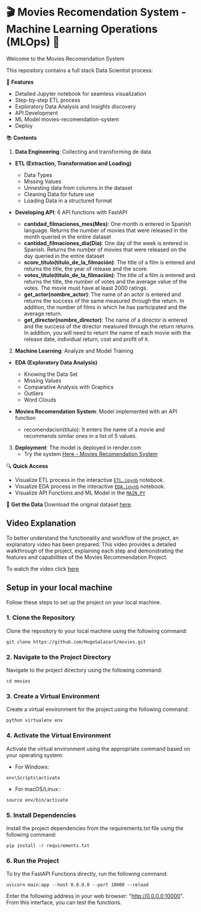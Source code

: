 # 🎬 Movies Recomendation System - Machine Learning Operations (MLOps) 🍿

Welcome to the Movies Recomendation System 

This repository contains a full stack Data Scientist process:


🌟 **Features**
- Detailed Jupyter notebook for seamless visualization
- Step-by-step ETL process
- Exploratory Data Analysis and insights discovery
- API Development
- ML Model movies-recomendation-system
- Deploy


📚 **Contents**
1. **Data Engineering**: Collecting and transforming de data

- **ETL (Extraction, Transformation and Loading)**
    * Data Types
    * Missing Values
    * Unnesting data from columns in the dataset
    * Cleaning Data for future use
    * Loading Data in a structured format



- **Developing API**: 6 API functions with FastAPI 

    * **cantidad_filmaciones_mes(Mes)**: One month is entered in Spanish language. Returns the number of movies that were released in the month queried in the entire dataset
    * **cantidad_filmaciones_dia(Dia)**: One day of the week is entered in Spanish. Returns the number of movies that were released on the day queried in the entire dataset
    * **score_titulo(titulo_de_la_filmación)**: The title of a film is entered and returns the title, the year of release and the score.
    * **votos_titulo(titulo_de_la_filmación)**: The title of a film is entered and returns the title, the number of votes and the average value of the votes. The movie must have at least 2000 ratings.
    * **get_actor(nombre_actor)**: The name of an actor is entered and returns the success of the same measured through the return. In addition, the number of films in which he has participated and the average return.
    * **get_director(nombre_director)**: The name of a director is entered and the success of the director measured through the return returns. In addition, you will need to return the name of each movie with the release date, individual return, cost and profit of it.


2. **Machine Learning**: Analyze and Model Training

- **EDA (Exploratory Data Analysis)**
   - Knowing the Data Set
   - Missing Values
   - Comparative Analysis with Graphics
   - Outliers
   - Word Clouds


- **Movies Recomendation System**: Model implemented with an API function
    - recomendacion(titulo): It enters the name of a movie and recommends similar ones in a list of 5 values.


3. **Deployment**: The model is deployed in render.com
    - Try the system [Here - Movies Recomendation System](https://movies-c2m9.onrender.com)


🔍 **Quick Access**

- Visualize ETL process in the interactive [`ETL.ipynb`](./ETL.ipynb) notebook.
- Visualize EDA process in the interactive [`EDA.ipynb`](./EDA.ipynb) notebook.
- Visualize API Functions and ML Model in the [`MAIN.PY`](./main.py)


🔗 **Get the Data**
Download the original dataset [here](https://drive.google.com/drive/folders/11MyTm7s9wJAn1San9m4-EqG7ZNbuURtk?usp=drive_link).


## Video Explanation

To better understand the functionality and workflow of the project, an explanatory video has been prepared. This video provides a detailed walkthrough of the project, explaining each step and demonstrating the features and capabilities of the Movies Recommendation Project.

To watch the video click [here](https://youtu.be/A2VRDEdOn30)

## Setup in your local machine

Follow these steps to set up the project on your local machine.

### 1. Clone the Repository

Clone the repository to your local machine using the following command:

```shell
git clone https://github.com/HugoSalazarS/movies.git
```

### 2. Navigate to the Project Directory

Navigate to the project directory using the following command:

```shell
cd movies
```
### 3. Create a Virtual Environment

Create a virtual environment for the project using the following command:

```shell
python virtualenv env
```

### 4. Activate the Virtual Environment

Activate the virtual environment using the appropriate command based on your operating system:

- For Windows:
```shell
env\Scripts\activate
```
- For macOS/Linux::
```shell
source env/bin/activate
```

### 5. Install Dependencies

Install the project dependencies from the requirements.txt file using the following command:

```shell
pip install -r requirements.txt
```

### 6. Run the Project

To try the FastAPI Functions directly, run the following command:

```shell
uvicorn main:app --host 0.0.0.0 --port 10000 --reload
```

Enter the following address in your web browser: "http://0.0.0.0:10000". From this interface, you can test the functions.